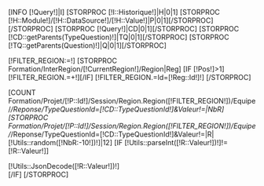 [INFO [!Query!]|I]
[STORPROC [!I::Historique!]|H|0|1]
[STORPROC [!H::Module!]/[!H::DataSource!]/[!H::Value!]|P|0|1][/STORPROC]
[/STORPROC]
[STORPROC [!Query!]|CD|0|1][/STORPROC]
[STORPROC [!CD::getParents(TypeQuestion)!]|TQ|0|1][/STORPROC]
[STORPROC [!TQ::getParents(Question)!]|Q|0|1][/STORPROC]

[!FILTER_REGION:=!]
[STORPROC Formation/InterRegion/[!CurrentRegion!]/Region|Reg]
[IF [!Pos!]>1][!FILTER_REGION.=+!][/IF]
[!FILTER_REGION.=Id=[!Reg::Id!]!]
[/STORPROC]

[COUNT Formation/Projet/[!P::Id!]/Session/Region.Region([!FILTER_REGION!])/Equipe/*/Reponse/TypeQuestionId=[!CD::TypeQuestionId!]&Valeur!=|NbR]
[STORPROC Formation/Projet/[!P::Id!]/Session/Region.Region([!FILTER_REGION!])/Equipe/*/Reponse/TypeQuestionId=[!CD::TypeQuestionId!]&Valeur!=|R|[!Utils::random([!NbR:-10!])!]|12]
    [IF [!Utils::parseInt([!R::Valeur!])!]!=[!R::Valeur!]]
    <div class="well">
        [!Utils::JsonDecode([!R::Valeur!])!]
    </div>
    [/IF]
[/STORPROC]